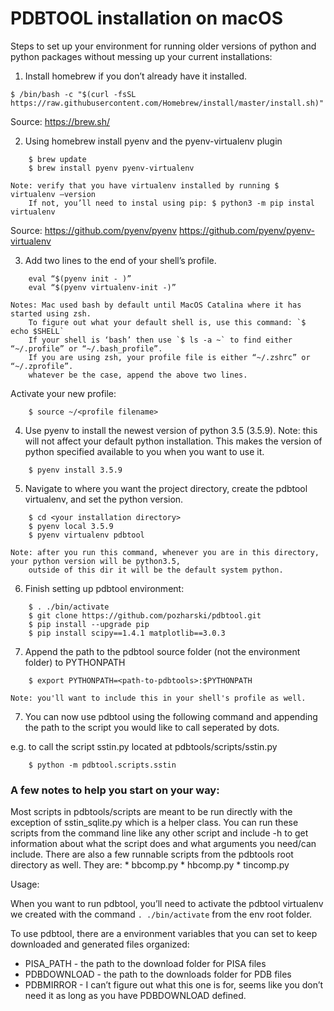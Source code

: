 # PDBTOOL installation on macOS

Steps to set up your environment for running older versions of python and python packages without messing up your current installations:

1. Install homebrew if you don’t already have it installed.
```
$ /bin/bash -c "$(curl -fsSL https://raw.githubusercontent.com/Homebrew/install/master/install.sh)"
```
Source: 
	https://brew.sh/

2. Using homebrew install pyenv and the pyenv-virtualenv plugin
```
	$ brew update
	$ brew install pyenv pyenv-virtualenv
```
	Note: verify that you have virtualenv installed by running $ virtualenv —version
		If not, you’ll need to instal using pip: $ python3 -m pip instal virtualenv

Source: 
	https://github.com/pyenv/pyenv
	https://github.com/pyenv/pyenv-virtualenv

3. Add two lines to the end of your shell’s profile. 

```
	eval “$(pyenv init - )”
	eval “$(pyenv virtualenv-init -)”
```

	Notes: Mac used bash by default until MacOS Catalina where it has started using zsh.
		To figure out what your default shell is, use this command: `$ echo $SHELL`
		If your shell is ‘bash’ then use `$ ls -a ~` to find either “~/.profile” or “~/.bash_profile”.
		If you are using zsh, your profile file is either “~/.zshrc” or “~/.zprofile”. 
		whatever be the case, append the above two lines.

   Activate your new profile:
```	
	$ source ~/<profile filename>
```
4. Use pyenv to install the newest version of python 3.5 (3.5.9).
	Note: this will not affect your default python installation. This makes the version of python specified available 
	to you when you want to use it.
```
	$ pyenv install 3.5.9
```
5. Navigate to where you want the project directory, create the pdbtool virtualenv, and set the python version.
```	
	$ cd <your installation directory>
	$ pyenv local 3.5.9
	$ pyenv virtualenv pdbtool
```
	Note: after you run this command, whenever you are in this directory, your python version will be python3.5,
		outside of this dir it will be the default system python.

6. Finish setting up pdbtool environment:
```
	$ . ./bin/activate
	$ git clone https://github.com/pozharski/pdbtool.git
	$ pip install --upgrade pip
	$ pip install scipy==1.4.1 matplotlib==3.0.3
```
7. Append the path to the pdbtool source folder (not the environment folder) to PYTHONPATH
```
	$ export PYTHONPATH=<path-to-pdbtools>:$PYTHONPATH
```

    Note: you'll want to include this in your shell's profile as well.

7. You can now use pdbtool using the following command and appending the path to the script you would like to call seperated by dots.

e.g. to call the script sstin.py located at pdbtools/scripts/sstin.py

```
    $ python -m pdbtool.scripts.sstin
````

### A few notes to help you start on your way:

Most scripts in pdbtools/scripts are meant to be run directly with the exception of sstin_sqlite.py which is a helper class. 
You can run these scripts from the command line like any other script and include -h to get information about what the script does and what arguments you need/can include.
There are also a few runnable scripts from the pdbtools root directory as well. They are:
	*	bbcomp.py
	*	hbcomp.py
	*	tincomp.py

Usage:

When you want to run pdbtool, you’ll need to activate the pdbtool virtualenv we created with the command `. ./bin/activate` from the env root folder.

To use pdbtool, there are a environment variables that you can set to keep downloaded and generated files organized:

*	PISA_PATH		- the path to the download folder for PISA files
*	PDBDOWNLOAD	- the path to the downloads folder for PDB files
*	PDBMIRROR		- I can’t figure out what this one is for, seems like you don’t need it as long as you have PDBDOWNLOAD defined.


